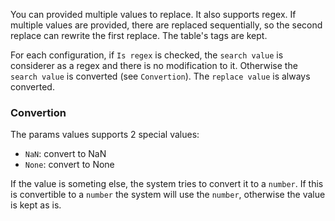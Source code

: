You can provided multiple values to replace. It also supports regex. If multiple values are provided,
there are replaced sequentially, so the second replace can rewrite the first replace.
The table's tags are kept.

For each configuration, if ```Is regex``` is checked, the ```search value``` is considerer as a regex and there is no modification to it.
Otherwise the ```search value``` is converted (see ```Convertion```). The ```replace value``` is always converted.

### Convertion
The params values supports 2 special values:
- ```NaN```: convert to NaN
- ```None```: convert to None

If the value is someting else, the system tries to convert it to a ```number```. If this is convertible to a ```number``` the system will use the ```number```, otherwise the value is kept as is.

